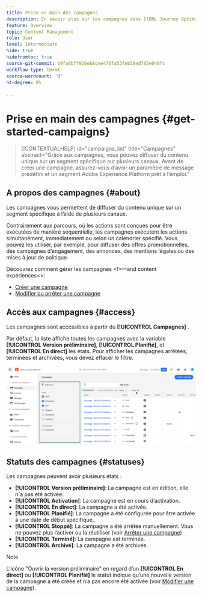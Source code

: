 ```yaml
---
title: Prise en main des campagnes
description: En savoir plus sur les campagnes dans [!DNL Journey Optimizer]
feature: Overview
topic: Content Management
role: User
level: Intermediate
hide: true
hidefromtoc: true
source-git-commit: b9fa6bff926eb8cee476fa53feb38ed783e048fc
workflow-type: tm+mt
source-wordcount: '0'
ht-degree: 0%

---
```



# Prise en main des campagnes {#get-started-campaigns}

>[!CONTEXTUALHELP]
>id="campaigns_list"
>title="Campagnes"
>abstract="Grâce aux campagnes, vous pouvez diffuser du contenu unique sur un segment spécifique sur plusieurs canaux. Avant de créer une campagne, assurez-vous d’avoir un paramètre de message prédéfini et un segment Adobe Experience Platform prêt à l’emploi."

## A propos des campagnes {#about}

Les campagnes vous permettent de diffuser du contenu unique sur un segment spécifique à l’aide de plusieurs canaux.

Contrairement aux parcours, où les actions sont conçues pour être exécutées de manière séquentielle, les campagnes exécutent les actions simultanément, immédiatement ou selon un calendrier spécifié. Vous pouvez les utiliser, par exemple, pour diffuser des offres promotionnelles, des campagnes d’engagement, des annonces, des mentions légales ou des mises à jour de politique.

<!--Additionally, campaigns' content experiment feature allows you to test multiple variables of a delivery on populations samples, in order to define which treatment has the biggest impact on the targeted population.-->

Découvrez comment gérer les campagnes &lt;!>—and content expériences&lt;>:
* [Créer une campagne](create-campaign.md)
* [Modifier ou arrêter une campagne](modify-stop-campaign.md)
<!--* [Create a content experiment](content-experiment.md)-->

## Accès aux campagnes {#access}

Les campagnes sont accessibles à partir du **[!UICONTROL Campagnes]** .

Par défaut, la liste affiche toutes les campagnes avec la variable **[!UICONTROL Version préliminaire]**, **[!UICONTROL Planifié]**, et **[!UICONTROL En direct]** les états. Pour afficher les campagnes arrêtées, terminées et archivées, vous devez effacer le filtre.

![](assets/create-campaign-list.png)

## Statuts des campagnes {#statuses}

Les campagnes peuvent avoir plusieurs états :

* **[!UICONTROL Version préliminaire]**: La campagne est en édition, elle n&#39;a pas été activée.
* **[!UICONTROL Activation]**: La campagne est en cours d’activation.
* **[!UICONTROL En direct]**: La campagne a été activée.
* **[!UICONTROL Planifié]**: La campagne a été configurée pour être activée à une date de début spécifique.
* **[!UICONTROL Stoppé]**: La campagne a été arrêtée manuellement. Vous ne pouvez plus l’activer ou la réutiliser (voir [Arrêter une campagne](modify-stop-campaign.md#stop))
* **[!UICONTROL Terminé]**: La campagne est terminée.
* **[!UICONTROL Archivé]**: La campagne a été archivée.

>[!NOTE]
>
>L’icône &quot;Ouvrir la version préliminaire&quot; en regard d’un **[!UICONTROL En direct]** ou **[!UICONTROL Planifié]** le statut indique qu’une nouvelle version de la campagne a été créée et n’a pas encore été activée (voir [Modifier une campagne](modify-stop-campaign.md#modify)).
